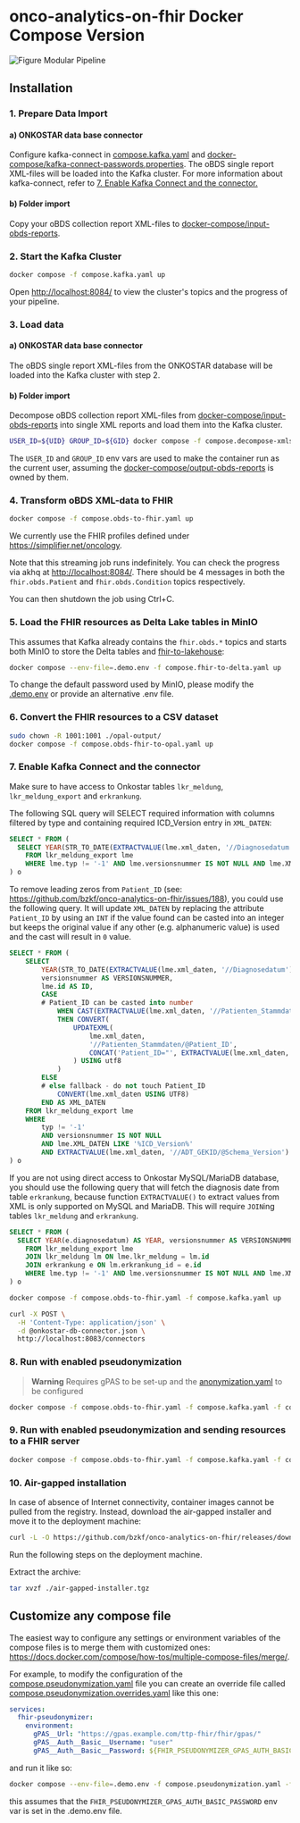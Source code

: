 # onco-analytics-on-fhir Docker Compose Version

![Figure Modular Pipeline](../img/fig1.png)

## Installation

### 1. Prepare Data Import

#### a) ONKOSTAR data base connector

Configure kafka-connect in [compose.kafka.yaml](compose.kafka.yaml) and [docker-compose/kafka-connect-passwords.properties](kafka-connect-passwords.properties).
The oBDS single report XML-files will be loaded into the Kafka cluster.
For more information about kafka-connect, refer to [7. Enable Kafka Connect and the connector.](#7-enable-kafka-konnect-and-the-connector)

#### b) Folder import

Copy your oBDS collection report XML-files to [docker-compose/input-obds-reports]().

### 2. Start the Kafka Cluster

```sh
docker compose -f compose.kafka.yaml up
```

Open <http://localhost:8084/> to view the cluster's topics and the progress of your pipeline.

### 3. Load data

#### a) ONKOSTAR data base connector

The oBDS single report XML-files from the ONKOSTAR database will be loaded into the Kafka cluster with step 2.

#### b) Folder import

Decompose oBDS collection report XML-files from [docker-compose/input-obds-reports](input-obds-reports) into single XML reports and load them into the Kafka cluster.

```sh
USER_ID=${UID} GROUP_ID=${GID} docker compose -f compose.decompose-xmls.yaml up
```

The `USER_ID` and `GROUP_ID` env vars are used to make the container run as the current user,
assuming the [docker-compose/output-obds-reports](output-obds-reports) is owned by them.

### 4. Transform oBDS XML-data to FHIR

```sh
docker compose -f compose.obds-to-fhir.yaml up
```

We currently use the FHIR profiles defined under <https://simplifier.net/oncology>.

Note that this streaming job runs indefinitely. You can check the progress via akhq at <http://localhost:8084/>.
There should be 4 messages in both the `fhir.obds.Patient` and `fhir.obds.Condition` topics respectively.

You can then shutdown the job using Ctrl+C.

### 5. Load the FHIR resources as Delta Lake tables in MinIO

This assumes that Kafka already contains the `fhir.obds.*` topics and starts both MinIO to store the Delta tables and [fhir-to-lakehouse](https://github.com/bzkf/fhir-to-lakehouse):

```sh
docker compose --env-file=.demo.env -f compose.fhir-to-delta.yaml up
```

To change the default password used by MinIO, please modify the [.demo.env](.demo.env) or provide an alternative .env file.

### 6. Convert the FHIR resources to a CSV dataset

```sh
sudo chown -R 1001:1001 ./opal-output/
docker compose -f compose.obds-fhir-to-opal.yaml up
```


### 7. Enable Kafka Connect and the connector

Make sure to have access to Onkostar tables `lkr_meldung`, `lkr_meldung_export` and `erkrankung`.

The following SQL query will SELECT required information with columns filtered by type and containing required ICD_Version entry in `XML_DATEN`:

```sql
SELECT * FROM (
  SELECT YEAR(STR_TO_DATE(EXTRACTVALUE(lme.xml_daten, '//Diagnosedatum'), '%d.%c.%Y')) AS YEAR, versionsnummer AS VERSIONSNUMMER, lme.id AS ID, CONVERT(lme.xml_daten using utf8) AS XML_DATEN
    FROM lkr_meldung_export lme
    WHERE lme.typ != '-1' AND lme.versionsnummer IS NOT NULL AND lme.XML_DATEN LIKE '%ICD_Version%'
) o
```

To remove leading zeros from `Patient_ID` (see: https://github.com/bzkf/onco-analytics-on-fhir/issues/188), you could use the following query.
It will update `XML_DATEN` by replacing the attribute `Patient_ID` by using an `INT` if the value found can be casted into an integer but keeps the original value
if any other (e.g. alphanumeric value) is used and the cast will result in `0` value.

```sql
SELECT * FROM (
    SELECT
        YEAR(STR_TO_DATE(EXTRACTVALUE(lme.xml_daten, '//Diagnosedatum'), '%d.%c.%Y')) AS YEAR,
        versionsnummer AS VERSIONSNUMMER,
        lme.id AS ID,
        CASE
        # Patient_ID can be casted into number
            WHEN CAST(EXTRACTVALUE(lme.xml_daten, '//Patienten_Stammdaten/@Patient_ID') AS INT) > 0
            THEN CONVERT(
                UPDATEXML(
                    lme.xml_daten,
                    '//Patienten_Stammdaten/@Patient_ID',
                    CONCAT('Patient_ID="', EXTRACTVALUE(lme.xml_daten, '//Patienten_Stammdaten/@Patient_ID'),'"')
                ) USING utf8
            )
        ELSE
        # else fallback - do not touch Patient_ID
            CONVERT(lme.xml_daten USING UTF8)
        END AS XML_DATEN
    FROM lkr_meldung_export lme
    WHERE
        typ != '-1'
        AND versionsnummer IS NOT NULL
        AND lme.XML_DATEN LIKE '%ICD_Version%'
        AND EXTRACTVALUE(lme.xml_daten, '//ADT_GEKID/@Schema_Version') LIKE '2.%'
) o
```

If you are not using direct access to Onkostar MySQL/MariaDB database, you should use the following query that will fetch
the diagnosis date from table `erkrankung`, because function `EXTRACTVALUE()` to extract values from XML is only
supported on MySQL and MariaDB.
This will require `JOIN`ing tables `lkr_meldung` and `erkrankung`.

```sql
SELECT * FROM (
  SELECT YEAR(e.diagnosedatum) AS YEAR, versionsnummer AS VERSIONSNUMMER, lme.id AS ID, CONVERT(lme.xml_daten using utf8) AS XML_DATEN
    FROM lkr_meldung_export lme
    JOIN lkr_meldung lm ON lme.lkr_meldung = lm.id
    JOIN erkrankung e ON lm.erkrankung_id = e.id
    WHERE lme.typ != '-1' AND lme.versionsnummer IS NOT NULL AND lme.XML_DATEN LIKE '%ICD_Version%'
) o
```

```sh
docker compose -f compose.obds-to-fhir.yaml -f compose.kafka.yaml up
```

```sh
curl -X POST \
  -H 'Content-Type: application/json' \
  -d @onkostar-db-connector.json \
  http://localhost:8083/connectors
```

### 8. Run with enabled pseudonymization

> **Warning**
> Requires gPAS to be set-up and the [anonymization.yaml](anonymization.yaml) to be configured

```sh
docker compose -f compose.obds-to-fhir.yaml -f compose.kafka.yaml -f compose.pseudonymization.yaml up
```

### 9. Run with enabled pseudonymization and sending resources to a FHIR server

```sh
docker compose -f compose.obds-to-fhir.yaml -f compose.kafka.yaml -f compose.fhir-server.yaml -f compose.pseudonymization.yaml up
```

### 10. Air-gapped installation

In case of absence of Internet connectivity, container images cannot be pulled from the registry. Instead, download the air-gapped installer and move it to the deployment machine:

<!-- x-release-please-start-version -->

```sh
curl -L -O https://github.com/bzkf/onco-analytics-on-fhir/releases/download/v2.2.2/air-gapped-installer.tgz
```

<!-- x-release-please-end -->

Run the following steps on the deployment machine.

Extract the archive:

```sh
tar xvzf ./air-gapped-installer.tgz
```

## Customize any compose file

The easiest way to configure any settings or environment variables of the compose files is to merge them with customized ones: <https://docs.docker.com/compose/how-tos/multiple-compose-files/merge/>.

For example, to modify the configuration of the [compose.pseudonymization.yaml](compose.pseudonymization.yaml) file you can create an override file called [compose.pseudonymization.overrides.yaml](compose.pseudonymization.yaml) like this one:

```yaml
services:
  fhir-pseudonymizer:
    environment:
      gPAS__Url: "https://gpas.example.com/ttp-fhir/fhir/gpas/"
      gPAS__Auth__Basic__Username: "user"
      gPAS__Auth__Basic__Password: ${FHIR_PSEUDONYMIZER_GPAS_AUTH_BASIC_PASSWORD:?}
```

and run it like so:

```sh
docker compose --env-file=.demo.env -f compose.pseudonymization.yaml -f compose.pseudonymization.overrides.yaml up
```

this assumes that the `FHIR_PSEUDONYMIZER_GPAS_AUTH_BASIC_PASSWORD` env var is set in the .demo.env file.
